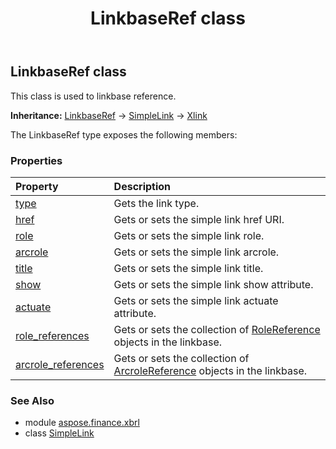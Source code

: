 ﻿---
title: LinkbaseRef class
second_title: Aspose.Finance for Python via .NET API References
description: 
type: docs
weight: 260
url: /python-net/aspose.finance.xbrl/linkbaseref/
is_root: false
---

## LinkbaseRef class

This class is used to linkbase reference.



**Inheritance:** [LinkbaseRef](/finance/python-net/aspose.finance.xbrl/linkbaseref) → 
[SimpleLink](/finance/python-net/aspose.finance.xbrl/simplelink) → 
[Xlink](/finance/python-net/aspose.finance.xbrl/xlink)



The LinkbaseRef type exposes the following members:

### Properties
| Property | Description |
| :- | :- |
| [type](/finance/python-net/aspose.finance.xbrl/linkbaseref/type) | Gets the link type. |
| [href](/finance/python-net/aspose.finance.xbrl/linkbaseref/href) | Gets or sets the simple link href URI. |
| [role](/finance/python-net/aspose.finance.xbrl/linkbaseref/role) | Gets or sets the simple link role. |
| [arcrole](/finance/python-net/aspose.finance.xbrl/linkbaseref/arcrole) | Gets or sets the simple link arcrole. |
| [title](/finance/python-net/aspose.finance.xbrl/linkbaseref/title) | Gets or sets the simple link title. |
| [show](/finance/python-net/aspose.finance.xbrl/linkbaseref/show) | Gets or sets the simple link show attribute. |
| [actuate](/finance/python-net/aspose.finance.xbrl/linkbaseref/actuate) | Gets or sets the simple link actuate attribute. |
| [role_references](/finance/python-net/aspose.finance.xbrl/linkbaseref/role_references) | Gets or sets the collection of [RoleReference](/finance/python-net/aspose.finance.xbrl/rolereference) objects in the linkbase. |
| [arcrole_references](/finance/python-net/aspose.finance.xbrl/linkbaseref/arcrole_references) | Gets or sets the collection of [ArcroleReference](/finance/python-net/aspose.finance.xbrl/arcrolereference) objects in the linkbase. |


### See Also

* module [aspose.finance.xbrl](../)
* class [SimpleLink](/finance/python-net/aspose.finance.xbrl/simplelink)
